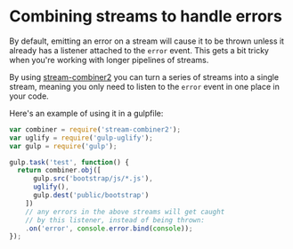 <!-- front-matter
id: combining-streams-to-handle-errors
title: Combining Streams to Handle Errors
hide_title: true
sidebar_label: Combining Streams to Handle Errors
-->

# Combining streams to handle errors

By default, emitting an error on a stream will cause it to be thrown unless it already has a listener attached to the `error` event. This gets a bit tricky when you're working with longer pipelines of streams.

By using [stream-combiner2](https://github.com/substack/stream-combiner2) you can turn a series of streams into a single stream, meaning you only need to listen to the `error` event in one place in your code.

Here's an example of using it in a gulpfile:

```js
var combiner = require('stream-combiner2');
var uglify = require('gulp-uglify');
var gulp = require('gulp');

gulp.task('test', function() {
  return combiner.obj([
      gulp.src('bootstrap/js/*.js'),
      uglify(),
      gulp.dest('public/bootstrap')
    ])
    // any errors in the above streams will get caught
    // by this listener, instead of being thrown:
    .on('error', console.error.bind(console));
});
```
